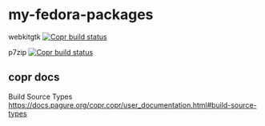 # my-fedora-packages


webkitgtk [![Copr build status](https://copr.fedorainfracloud.org/coprs/ttys3/my-fedora-packages/package/webkitgtk/status_image/last_build.png)](https://copr.fedorainfracloud.org/coprs/ttys3/my-fedora-packages/package/webkitgtk/)


p7zip [![Copr build status](https://copr.fedorainfracloud.org/coprs/ttys3/my-fedora-packages/package/p7zip/status_image/last_build.png)](https://copr.fedorainfracloud.org/coprs/ttys3/my-fedora-packages/package/p7zip/)

## copr docs

Build Source Types https://docs.pagure.org/copr.copr/user_documentation.html#build-source-types